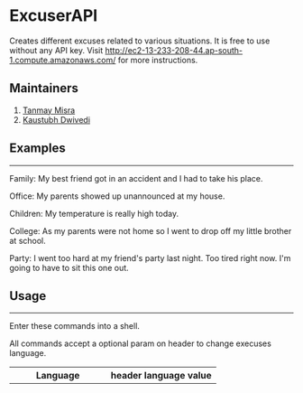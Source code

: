 # ExcuserAPI

Creates different excuses related to various situations. It is free to use without any API key. Visit http://ec2-13-233-208-44.ap-south-1.compute.amazonaws.com/ for more instructions.

## Maintainers 
1. [Tanmay Misra](https://github.com/primeTanM)
2. [Kaustubh Dwivedi](https://github.com/onlykingKD)


## Examples
---

Family: My best friend got in an accident and I had to take his place.

Office: My parents showed up unannounced at my house.

Children: My temperature is really high today.

College: As my parents were not home so I went to drop off my little brother at school.

Party: I went too hard at my friend's party last night. Too tired right now. I'm going to have to sit this one out.

## Usage
---

Enter these commands into a shell.

All commands accept a optional param on header to change execuses language. 

| Language              |  header language value       |
| -------------------   | ---------------------------- |
|  English              | eng                          |
|  Brazilian Portuguese | pt-br                        |
|                       |                              |

Get a random excuse

```bash
curl https://excuser.herokuapp.com/v1/excuse \
--header 'language: eng' # Optinal Param | Default language is eng (engllish)
```

Get a specific excuse with a specific id

```bash
curl https://excuser.herokuapp.com/v1/excuse/id/101 \
--header 'language: eng' # Optinal Param | Default language is eng (engllish)
```

Get n random excuses

```bash
curl https://excuser.herokuapp.com/v1/excuse/3 \
--header 'language: eng' # Optinal Param | Default language is eng (engllish)
```

Get a random excuse from a specific category

```bash
curl https://excuser.herokuapp.com/v1/excuse/office \
--header 'language: eng' # Optinal Param | Default language is eng (engllish)
```

Get n random excuses from a specific category

```bash
curl https://excuser.herokuapp.com/v1/excuse/college/4 \
--header 'language: eng' # Optinal Param | Default language is eng (engllish)
```

## Contribute
---
0. Have minimum 10 excuses at least then open a PR. If you want a new category, then minimum 20 excuses.
1. Look through the existing excuses inside [`Excuses_eng.js`](https://github.com/primeTanM/Excuser/blob/main/Excuses_eng.js) or [`Excuses_pt_br.js`](https://github.com/primeTanM/Excuser/blob/main/Excuses_pt_br.js) to see if your excuse is original.
2. Go to the `Issues` tab at the top of the GitHub page.
3. Create a New Issue.
4. Contribute your excuses using the format below.

```
id: 
excuse:
category:
```
